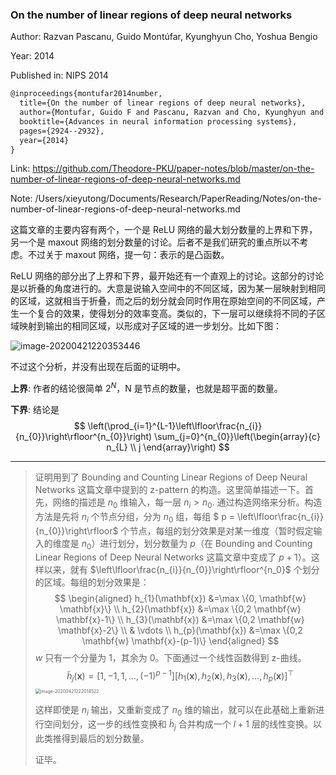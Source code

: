### On the number of linear regions of deep neural networks

Author: Razvan Pascanu, Guido Montúfar, Kyunghyun Cho, Yoshua Bengio

Year: 2014

Published in: NIPS 2014

```latex
@inproceedings{montufar2014number,
  title={On the number of linear regions of deep neural networks},
  author={Montufar, Guido F and Pascanu, Razvan and Cho, Kyunghyun and Bengio, Yoshua},
  booktitle={Advances in neural information processing systems},
  pages={2924--2932},
  year={2014}
}
```

Link: https://github.com/Theodore-PKU/paper-notes/blob/master/on-the-number-of-linear-regions-of-deep-neural-networks.md

Note: /Users/xieyutong/Documents/Research/PaperReading/Notes/on-the-number-of-linear-regions-of-deep-neural-networks.md



这篇文章的主要内容有两个，一个是 ReLU 网络的最大划分数量的上界和下界，另一个是 maxout 网络的划分数量的讨论。后者不是我们研究的重点所以不考虑。不过关于 maxout 网络，提一句：表示的是凸函数。

ReLU 网络的部分出了上界和下界，最开始还有一个直观上的讨论。这部分的讨论是以折叠的角度进行的。大意是说输入空间中的不同区域，因为某一层映射到相同的区域，这就相当于折叠，而之后的划分就会同时作用在原始空间的不同区域，产生一个复合的效果，使得划分的效率变高。类似的，下一层可以继续将不同的子区域映射到输出的相同区域，以形成对子区域的进一步划分。比如下图：

![image-20200421220353446](/Users/xieyutong/Pictures/screenshot/image-20200421220353446.png)

不过这个分析，并没有出现在后面的证明中。

**上界**: 作者的结论很简单 $2^N$，N 是节点的数量，也就是超平面的数量。

**下界**: 结论是
$$
\left(\prod_{i=1}^{L-1}\left\lfloor\frac{n_{i}}{n_{0}}\right\rfloor^{n_{0}}\right) \sum_{j=0}^{n_{0}}\left(\begin{array}{c}
n_{L} \\
j
\end{array}\right)
$$

-----

> 证明用到了 Bounding and Counting Linear Regions of Deep Neural Networks 这篇文章中提到的 z-pattern 的构造。这里简单描述一下。首先，网络的描述是 $n_0$ 维输入，每一层 $n_i > n_0$. 通过构造网络来分析。构造方法是先将 $n_i$ 个节点分组，分为 $n_0$  组，每组 $ p = \left\lfloor\frac{n_{i}}{n_{0}}\right\rfloor$ 个节点，每组的划分效果是对某一维度（暂时假定输入的维度是 $n_0$）进行划分，划分数量为 $p$（在 Bounding and Counting Linear Regions of Deep Neural Networks 这篇文章中变成了 $p+1$）。这样以来，就有 $\left\lfloor\frac{n_{i}}{n_{0}}\right\rfloor^{n_0}$ 个划分的区域。每组的划分效果是：
> $$
> \begin{aligned}
> h_{1}(\mathbf{x}) &=\max \{0, \mathbf{w} \mathbf{x}\} \\
> h_{2}(\mathbf{x}) &=\max \{0,2 \mathbf{w} \mathbf{x}-1\} \\
> h_{3}(\mathbf{x}) &=\max \{0,2 \mathbf{w} \mathbf{x}-2\} \\
> & \vdots \\
> h_{p}(\mathbf{x}) &=\max \{0,2 \mathbf{w} \mathbf{x}-(p-1)\}
> \end{aligned}
> $$
> $w$ 只有一个分量为 1，其余为 0。下面通过一个线性函数得到 z-曲线。
> $$
> \tilde{h}_{j}(\mathbf{x})=\left[1,-1,1, \ldots,(-1)^{p-1}\right]\left[h_{1}(\mathbf{x}), h_{2}(\mathbf{x}), h_{3}(\mathbf{x}), \ldots, h_{p}(\mathbf{x})\right]^{\top}
> $$
> <img src="/Users/xieyutong/Pictures/screenshot/image-20200421222014522.png" alt="image-20200421222014522" style="zoom:50%;" />
>
> 这样即使是 $n_i$ 输出，又重新变成了 $n_0$ 维的输出，就可以在此基础上重新进行空间划分，这一步的线性变换和 $\tilde{h}_j$ 合并构成一个 $l+1$ 层的线性变换。以此类推得到最后的划分数量。
>
> 证毕。



